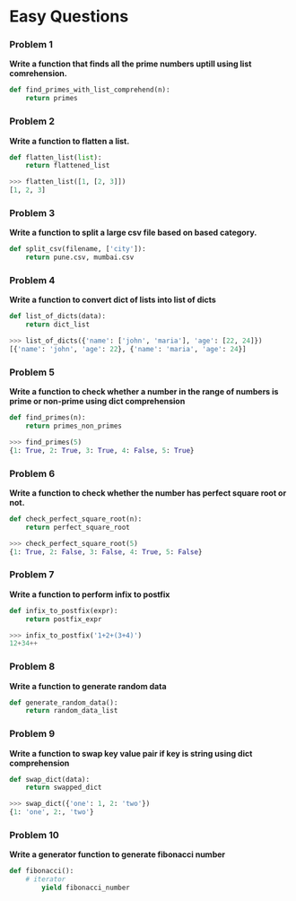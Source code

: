 # Easy Questions

### Problem 1

**Write a function that finds all the prime numbers uptill using list comrehension.**

```python
def find_primes_with_list_comprehend(n):
    return primes
```


### Problem 2

**Write a function to flatten a list.**

```python
def flatten_list(list):
    return flattened_list
```

```python
>>> flatten_list([1, [2, 3]])
[1, 2, 3]
```

### Problem 3

**Write a function to split a large csv file based on based category.**

```python
def split_csv(filename, ['city']):
    return pune.csv, mumbai.csv
```

### Problem 4

**Write a function to convert dict of lists into list of dicts**

```python
def list_of_dicts(data):
    return dict_list
```

```python
>>> list_of_dicts({'name': ['john', 'maria'], 'age': [22, 24]})
[{'name': 'john', 'age': 22}, {'name': 'maria', 'age': 24}]
```

### Problem 5

**Write a function to check whether a number in the range of numbers is prime or non-prime using dict comprehension**

```python
def find_primes(n):
    return primes_non_primes
```

```python
>>> find_primes(5)
{1: True, 2: True, 3: True, 4: False, 5: True}
```

### Problem 6

**Write a function to check whether the number has perfect square root or not.**

```python
def check_perfect_square_root(n):
    return perfect_square_root
```

```python
>>> check_perfect_square_root(5)
{1: True, 2: False, 3: False, 4: True, 5: False}
```

### Problem 7

**Write a function to perform infix to postfix**

```python
def infix_to_postfix(expr):
    return postfix_expr
```

```python
>>> infix_to_postfix('1+2+(3+4)')
12+34++
```

### Problem 8

**Write a function to generate random data**

```python
def generate_random_data():
    return random_data_list
```

### Problem 9

**Write a function to swap key value pair if key is string using dict comprehension**

```python
def swap_dict(data):
    return swapped_dict
```

```python
>>> swap_dict({'one': 1, 2: 'two'})
{1: 'one', 2:, 'two'}
```

### Problem 10

**Write a generator function to generate fibonacci number**

```python
def fibonacci():
    # iterator
        yield fibonacci_number
```